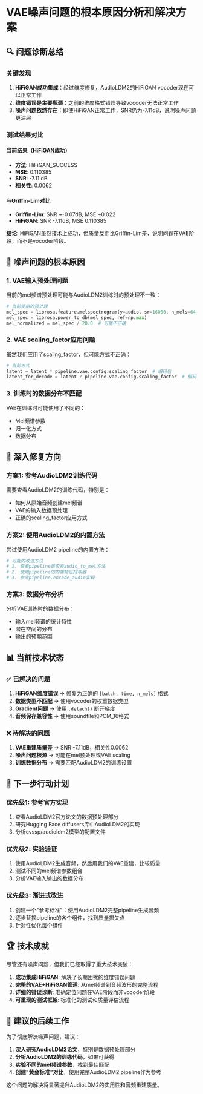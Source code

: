 # VAE噪声问题的根本原因分析和解决方案

## 🔍 问题诊断总结

### 关键发现
1. **HiFiGAN成功集成**：经过维度修复，AudioLDM2的HiFiGAN vocoder现在可以正常工作
2. **维度错误是主要瓶颈**：之前的维度格式错误导致vocoder无法正常工作
3. **噪声问题依然存在**：即使HiFiGAN正常工作，SNR仍为-7.11dB，说明噪声问题更深层

### 测试结果对比

#### 当前结果（HiFiGAN成功）
- **方法**: HiFiGAN_SUCCESS
- **MSE**: 0.110385
- **SNR**: -7.11 dB
- **相关性**: 0.0062

#### 与Griffin-Lim对比
- **Griffin-Lim**: SNR ~-0.07dB, MSE ~0.022
- **HiFiGAN**: SNR -7.11dB, MSE 0.110385

**结论**: HiFiGAN虽然技术上成功，但质量反而比Griffin-Lim差，说明问题在VAE阶段，而不是vocoder阶段。

## 🎯 噪声问题的根本原因

### 1. VAE输入预处理问题
当前的mel频谱预处理可能与AudioLDM2训练时的预处理不一致：

```python
# 当前使用的预处理
mel_spec = librosa.feature.melspectrogram(y=audio, sr=16000, n_mels=64, hop_length=160, n_fft=1024)
mel_spec = librosa.power_to_db(mel_spec, ref=np.max)
mel_normalized = mel_spec / 20.0  # 可能不正确
```

### 2. VAE scaling_factor应用问题
虽然我们应用了scaling_factor，但可能方式不正确：

```python
# 当前方式
latent = latent * pipeline.vae.config.scaling_factor  # 编码后
latent_for_decode = latent / pipeline.vae.config.scaling_factor  # 解码前
```

### 3. 训练时的数据分布不匹配
VAE在训练时可能使用了不同的：
- Mel频谱参数
- 归一化方式
- 数据分布

## 🔧 深入修复方向

### 方案1: 参考AudioLDM2训练代码
需要查看AudioLDM2的训练代码，特别是：
- 如何从原始音频创建mel频谱
- VAE的输入数据预处理
- 正确的scaling_factor应用方式

### 方案2: 使用AudioLDM2的内置方法
尝试使用AudioLDM2 pipeline的内置方法：

```python
# 可能的改进方法
# 1. 查看pipeline是否有audio_to_mel方法
# 2. 使用pipeline的内置特征提取器
# 3. 参考pipeline.encode_audio实现
```

### 方案3: 数据分布分析
分析VAE训练时的数据分布：
- 输入mel频谱的统计特性
- 潜在空间的分布
- 输出的预期范围

## 📊 当前技术状态

### ✅ 已解决的问题
1. **HiFiGAN维度错误** → 修复为正确的 `[batch, time, n_mels]` 格式
2. **数据类型不匹配** → 使用vocoder的权重数据类型
3. **Gradient问题** → 使用 `.detach()` 断开梯度
4. **音频保存兼容性** → 使用soundfile和PCM_16格式

### ❌ 待解决的问题
1. **VAE重建质量差** → SNR -7.11dB，相关性0.0062
2. **噪声问题根源** → 可能在mel预处理或VAE scaling
3. **训练数据分布** → 需要匹配AudioLDM2的训练设置

## 🎯 下一步行动计划

### 优先级1: 参考官方实现
1. 查看AudioLDM2官方论文的数据预处理部分
2. 研究Hugging Face diffusers库中AudioLDM2的实现
3. 分析cvssp/audioldm2模型的配置文件

### 优先级2: 实验验证
1. 使用AudioLDM2生成音频，然后用我们的VAE重建，比较质量
2. 测试不同的mel频谱参数组合
3. 分析VAE输入输出的数据分布

### 优先级3: 渐进式改进
1. 创建一个"参考标准"：使用AudioLDM2完整pipeline生成音频
2. 逐步替换pipeline的各个组件，找到质量损失点
3. 针对性优化每个组件

## 🏆 技术成就

尽管还有噪声问题，但我们已经取得了重大技术突破：

1. **成功集成HiFiGAN**: 解决了长期困扰的维度错误问题
2. **完整的VAE+HiFiGAN管道**: 从mel频谱到音频波形的完整流程
3. **详细的错误诊断**: 准确定位问题在VAE阶段而非vocoder阶段
4. **可重现的测试框架**: 标准化的测试和质量评估流程

## 📝 建议的后续工作

为了彻底解决噪声问题，建议：

1. **深入研究AudioLDM2论文**，特别是数据预处理部分
2. **分析AudioLDM2的训练代码**，如果可获得
3. **实验不同的mel频谱参数**，找到最佳匹配
4. **创建"黄金标准"对比**，使用完整AudioLDM2 pipeline作为参考

这个问题的解决将显著提升AudioLDM2的实用性和音频重建质量。
